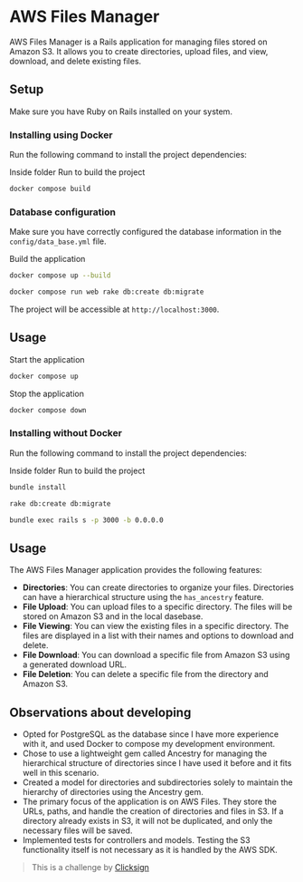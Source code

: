 # AWS Files Manager

AWS Files Manager is a Rails application for managing files stored on Amazon S3. It allows you to create directories, upload files, and view, download, and delete existing files.

## Setup
Make sure you have Ruby on Rails installed on your system.

### Installing using Docker
Run the following command to install the project dependencies:

Inside folder Run to build the project

```bash
docker compose build
```

### Database configuration
Make sure you have correctly configured the database information in the `config/data_base.yml` file.

Build the application
```bash
docker compose up --build
```

```bash
docker compose run web rake db:create db:migrate
```

The project will be accessible at `http://localhost:3000`.

## Usage
Start the application
```bash
docker compose up
```
Stop the application
```bash
docker compose down
```

### Installing without Docker
Run the following command to install the project dependencies:

Inside folder Run to build the project

```bash
bundle install
```

```bash
rake db:create db:migrate
```

```bash
bundle exec rails s -p 3000 -b 0.0.0.0
```

## Usage

The AWS Files Manager application provides the following features:

- **Directories**: You can create directories to organize your files. Directories can have a hierarchical structure using the `has_ancestry` feature.
- **File Upload**: You can upload files to a specific directory. The files will be stored on Amazon S3 and in the local dasebase.
- **File Viewing**: You can view the existing files in a specific directory. The files are displayed in a list with their names and options to download and delete.
- **File Download**: You can download a specific file from Amazon S3 using a generated download URL.
- **File Deletion**: You can delete a specific file from the directory and Amazon S3.


## Observations about developing
- Opted for PostgreSQL as the database since I have more experience with it, and used Docker to compose my development environment.
- Chose to use a lightweight gem called Ancestry for managing the hierarchical structure of directories since I have used it before and it fits well in this scenario.
- Created a model for directories and subdirectories solely to maintain the hierarchy of directories using the Ancestry gem.
- The primary focus of the application is on AWS Files. They store the URLs, paths, and handle the creation of directories and files in S3. If a directory already exists in S3, it will not be duplicated, and only the necessary files will be saved.
- Implemented tests for controllers and models. Testing the S3 functionality itself is not necessary as it is handled by the AWS SDK.


>  This is a challenge by [Clicksign](https://www.clicksign.com/)
